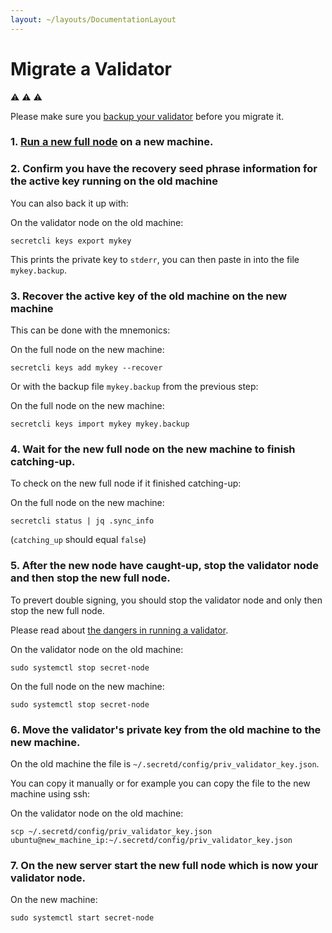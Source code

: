 ```yaml
---
layout: ~/layouts/DocumentationLayout
---
```


# Migrate a Validator


⚠️ ⚠️ ⚠️

Please make sure you [backup your validator](/validators-and-full-nodes/backup-a-validator.html) before you migrate it.

###  1. [Run a new full node](/validators-and-full-nodes/run-full-node-mainnet.html) on a new machine.

###  2. Confirm you have the recovery seed phrase information for the active key running on the old machine

You can also back it up with:

On the validator node on the old machine:

```
secretcli keys export mykey

```

This prints the private key to `stderr`, you can then paste in into the file `mykey.backup`.

###  3. Recover the active key of the old machine on the new machine

This can be done with the mnemonics:

On the full node on the new machine:

```
secretcli keys add mykey --recover

```

Or with the backup file `mykey.backup` from the previous step:

On the full node on the new machine:

```
secretcli keys import mykey mykey.backup

```

###  4. Wait for the new full node on the new machine to finish catching-up.

To check on the new full node if it finished catching-up:

On the full node on the new machine:

```
secretcli status | jq .sync_info

```

(`catching_up` should equal `false`)

###  5. After the new node have caught-up, stop the validator node and then stop the new full node.

To prevert double signing, you should stop the validator node and only then stop the new full node.

Please read about [the dangers in running a validator](/validators-and-full-nodes/join-validator-mainnet.html#dangers-in-running-a-validator).

On the validator node on the old machine:

```
sudo systemctl stop secret-node

```

On the full node on the new machine:

```
sudo systemctl stop secret-node

```

###  6. Move the validator's private key from the old machine to the new machine.

On the old machine the file is `~/.secretd/config/priv_validator_key.json`.

You can copy it manually or for example you can copy the file to the new machine using ssh:

On the validator node on the old machine:

```
scp ~/.secretd/config/priv_validator_key.json ubuntu@new_machine_ip:~/.secretd/config/priv_validator_key.json

```

###  7. On the new server start the new full node which is now your validator node.

On the new machine:

```
sudo systemctl start secret-node

```
